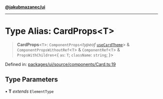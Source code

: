 [**@jakubmazanec/ui**](../README.md)

---

# Type Alias: CardProps\<T\>

> **CardProps**\<`T`\>: `ComponentProps`\<_typeof_ [`useCardTheme`](../functions/useCardTheme.md)\>
> & `ComponentPropsWithoutRef`\<`T`\> & `ComponentRef`\<`T`\> & `PropsWithChildren`\<\{ `as`: `T`;
> `className`: `string`; \}\>

Defined in:
[packages/ui/source/components/Card.ts:19](https://github.com/jakubmazanec/tools/blob/f779e75b9ef98389e12e52575295bd1ef364daca/packages/ui/source/components/Card.ts#L19)

## Type Parameters

• **T** _extends_ `ElementType`
